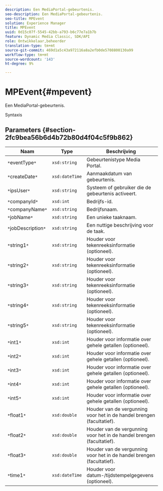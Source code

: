 ```yaml
---
description: Een MediaPortal-gebeurtenis.
seo-description: Een MediaPortal-gebeurtenis.
seo-title: MPEvent
solution: Experience Manager
title: MPEvent
uuid: 0d15c07f-5545-42bb-a793-b6c77e7a1b7b
feature: Dynamic Media Classic, SDK/API
role: Ontwikkelaar,beheerder
translation-type: tm+mt
source-git-commit: 469d1a5c43a972116a8a2efb0de5708800130a99
workflow-type: tm+mt
source-wordcount: '143'
ht-degree: 9%

---
```



# MPEvent{#mpevent}

Een MediaPortal-gebeurtenis.

Syntaxis

## Parameters {#section-2fc9bea56b6d4b72b80d4f04c5f9b862}

| Naam | Type | Beschrijving |
|---|---|---|
| `*`eventType`*` | `xsd:string` | Gebeurtenistype Media Portal. |
| `*`createDate`*` | `xsd:dateTime` | Aanmaakdatum van gebeurtenis. |
| `*`ipsUser`*` | `xsd:string` | Systeem of gebruiker die de gebeurtenis activeert. |
| `*`companyId`*` | `xsd:int` | Bedrijfs-id. |
| `*`companyName`*` | `xsd:string` | Bedrijfsnaam. |
| `*`jobName`*` | `xsd:string` | Een unieke taaknaam. |
| `*`jobDescription`*` | `xsd:string` | Een nuttige beschrijving voor de taak. |
| `*`string1`*` | `xsd:string` | Houder voor tekenreeksinformatie (optioneel). |
| `*`string2`*` | `xsd:string` | Houder voor tekenreeksinformatie (optioneel). |
| `*`string3`*` | `xsd:string` | Houder voor tekenreeksinformatie (optioneel). |
| `*`string4`*` | `xsd:string` | Houder voor tekenreeksinformatie (optioneel). |
| `*`string5`*` | `xsd:string` | Houder voor tekenreeksinformatie (optioneel). |
| `*`int1`*` | `xsd:int` | Houder voor informatie over gehele getallen (optioneel). |
| `*`int2`*` | `xsd:int` | Houder voor informatie over gehele getallen (optioneel). |
| `*`int3`*` | `xsd:int` | Houder voor informatie over gehele getallen (optioneel). |
| `*`int4`*` | `xsd:int` | Houder voor informatie over gehele getallen (optioneel). |
| `*`int5`*` | `xsd:int` | Houder voor informatie over gehele getallen (optioneel). |
| `*`float1`*` | `xsd:double` | Houder van de vergunning voor het in de handel brengen (facultatief). |
| `*`float2`*` | `xsd:double` | Houder van de vergunning voor het in de handel brengen (facultatief). |
| `*`float3`*` | `xsd:double` | Houder van de vergunning voor het in de handel brengen (facultatief). |
| `*`time1`*` | `xsd:dateTime` | Houder voor datum-/tijdstempelgegevens (optioneel). |

